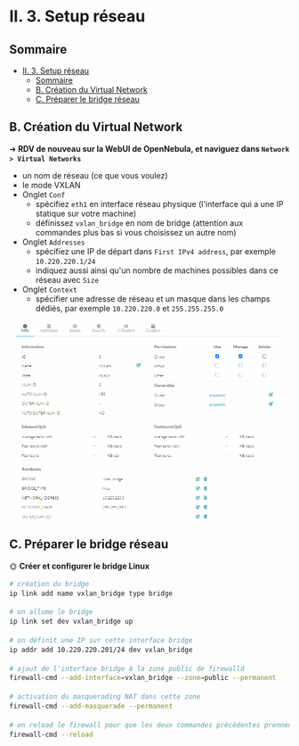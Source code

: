 # II. 3. Setup réseau

## Sommaire

- [II. 3. Setup réseau](#ii-3-setup-réseau)
  - [Sommaire](#sommaire)
  - [B. Création du Virtual Network](#b-création-du-virtual-network)
  - [C. Préparer le bridge réseau](#c-préparer-le-bridge-réseau)

## B. Création du Virtual Network

➜ **RDV de nouveau sur la WebUI de OpenNebula, et naviguez dans `Network > Virtual Networks`**

- un nom de réseau (ce que vous voulez)
- le mode VXLAN
- Onglet `Conf`
  - spécifiez `eth1` en interface réseau physique (l'interface qui a une IP statique sur votre machine)
  - définissez `vxlan_bridge` en nom de bridge (attention aux commandes plus bas si vous choisissez un autre nom)
- Onglet `Addresses`
  - spécifiez une IP de départ dans `First IPv4 address`, par exemple `10.220.220.1/24`
  - indiquez aussi ainsi qu'un nombre de machines possibles dans ce réseau avec `Size`
- Onglet `Context`
  - spécifier une adresse de réseau et un masque dans les champs dédiés, par exemple `10.220.220.0` et `255.255.255.0`

![VNETWORK](./images/vnetworks.png)

## C. Préparer le bridge réseau


🌞 **Créer et configurer le bridge Linux**

```bash
# création du bridge
ip link add name vxlan_bridge type bridge

# on allume le bridge
ip link set dev vxlan_bridge up 

# on définit une IP sur cette interface bridge
ip addr add 10.220.220.201/24 dev vxlan_bridge

# ajout de l'interface bridge à la zone public de firewalld
firewall-cmd --add-interface=vxlan_bridge --zone=public --permanent

# activation du masquerading NAT dans cette zone
firewall-cmd --add-masquerade --permanent

# on reload le firewall pour que les deux commandes précédentes prennent effet
firewall-cmd --reload
```
